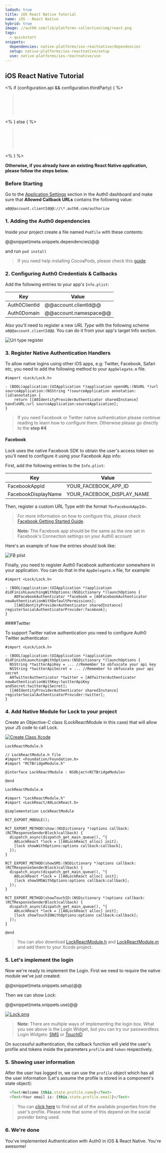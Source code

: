 ```yaml
---
lodash: true
title: iOS React Native Tutorial
name: iOS - React Native
hybrid: true
image: //auth0.com/lib/platforms-collection/img/react.png
tags:
  - quickstart
snippets:
  dependencies: native-platforms/ios-reactnative/dependencies
  setup: native-platforms/ios-reactnative/setup
  use: native-platforms/ios-reactnative/use
---
```


## iOS React Native Tutorial

<% if (configuration.api && configuration.thirdParty) { %>

<div class="package" style="text-align: center;">
  <blockquote>
    <a href="/native-mobile-samples/master/create-package?path=iOS/basic-sample-reactnative&type=replace&filePath=iOS/basic-sample-reactnative/iOS/Info.plist@@account.clientParam@@" class="btn btn-lg btn-success btn-package" style="text-transform: uppercase; color: white">
      <span style="display: block">Download a Seed project</span>
      <% if (account.userName) { %>
      <span class="smaller" style="display:block; font-size: 11px">with your Auth0 API Keys already set and configured</span>
      <% } %>
    </a>
  </blockquote>
</div>

<% } else  { %>

<div class="package" style="text-align: center;">
  <blockquote>
    <a href="/native-mobile-samples/master/create-package?path=iOS/basic-sample-reactnative&type=replace&filePath=iOS/basic-sample-reactnative/iOS/Info.plist@@account.clientParam@@" class="btn btn-lg btn-success btn-package" style="text-transform: uppercase; color: white">
      <span style="display: block">Download a Seed project</span>
      <% if (account.userName) { %>
      <span class="smaller" style="display:block; font-size: 11px">with your Auth0 API Keys already set and configured</span>
      <% } %>
    </a>
  </blockquote>
</div>

<% } %>

**Otherwise, if you already have an existing React Native application, please follow the steps below.**

### Before Starting

<div class="setup-callback">
<p>Go to the <a href="@@uiAppSettingsURL@@">Application Settings</a> section in the Auth0 dashboard and make sure that <b>Allowed Callback URLs</b> contains the following value:</p>

<pre><code>a0@@account.clientId@@://\*.auth0.com/authorize</pre></code>
</div>

### 1. Adding the Auth0 dependencies

Inside your project create a file named `Podfile` with these contents:

@@snippet(meta.snippets.dependencies)@@

and run `pod install`

> If you need help installing CocoaPods, please check this [guide](http://guides.cocoapods.org/using/getting-started.html)

### 2. Configuring Auth0 Credentials & Callbacks

Add the following entries to your app's `Info.plist`:

<table class="table">
  <thead>
    <tr>
      <th>Key</th>
      <th>Value</th>
    </tr>
  </thead>
  <tr>
    <td>Auth0ClientId</td>
    <td>@@account.clientId@@</td>
  </tr>
  <tr>
    <td>Auth0Domain</td>
    <td>@@account.namespace@@</td>
  </tr>
</table>

Also you'll need to register a new _URL Type_ with the following scheme
`a0@@account.clientId@@`. You can do it from your app's target Info section.

![Url type register](https://cloudup.com/cwoiCwp7ZfA+)

### 3. Register Native Authentication Handlers

To allow native logins using other iOS apps, e.g: Twitter, Facebook, Safari etc, you need to add the following method to your `AppDelegate.m` file.

```objc
#import <Lock/Lock.h>

- (BOOL)application:(UIApplication *)application openURL:(NSURL *)url sourceApplication:(NSString *)sourceApplication annotation:(id)annotation {
    return [[A0IdentityProviderAuthenticator sharedInstance] handleURL:url sourceApplication:sourceApplication];
}
```

> If you need Facebook or Twitter native authentication please continue reading to learn how to configure them. Otherwise please go directly to the __step #4__

#### Facebook

Lock uses the native Facebook SDK to obtain the user's access token so you'll need to configure it using your Facebook App info:

First, add the following entries to the `Info.plist`:

<table class="table">
  <thead>
    <tr>
      <th>Key</th>
      <th>Value</th>
    </tr>
  </thead>
  <tr>
    <td>FacebookAppId</td>
    <td>YOUR_FACEBOOK_APP_ID</td>
  </tr>
  <tr>
    <td>FacebookDisplayName</td>
    <td>YOUR_FACEBOOK_DISPLAY_NAME</td>
  </tr>
</table>

Then, register a custom URL Type with the format `fb<FacebookAppId>`.

> For more information on how to configure this, please check [Facebook Getting Started Guide](https://developers.facebook.com/docs/ios/getting-started).

> **Note:** The Facebook app should be the same as the one set in Facebook's Connection settings on your Auth0 account

Here's an example of how the entries should look like:

![FB plist](https://cloudup.com/cYOWHbPp8K4+)

Finally, you need to register Auth0 Facebook authenticator somewhere in your application. You can do that in the `AppDelegate.m` file, for example:

```objc
#import <Lock/Lock.h>

- (BOOL)application:(UIApplication *)application didFinishLaunchingWithOptions:(NSDictionary *)launchOptions {
    A0FacebookAuthenticator *facebook = [A0FacebookAuthenticator newAuthenticationWithDefaultPermissions];
    [[A0IdentityProviderAuthenticator sharedInstance] registerSocialAuthenticatorProvider:facebook];
}
```

####Twitter

To support Twitter native authentication you need to configure Auth0 Twitter authenticator:

```objc
#import <Lock/Lock.h>

- (BOOL)application:(UIApplication *)application didFinishLaunchingWithOptions:(NSDictionary *)launchOptions {
  NSString *twitterApiKey = ... //Remember to obfuscate your api key
  NSString *twitterApiSecret = ... //Remember to obfuscate your api secret
  A0TwitterAuthenticator *twitter = [A0TwitterAuthenticator newAuthenticationWithKey:twitterApiKey                                                                            andSecret:twitterApiSecret];
  [[A0IdentityProviderAuthenticator sharedInstance] registerSocialAuthenticatorProvider:twitter];
}
```

### 4. Add Native Module for Lock to your project

Create an Objective-C class (LockReactModule in this case) that will allow your JS code to call Lock.

[![Create Class Xcode](/media/articles/native-platforms/ios-reactnative/CreateNativeModuleClass.gif)](https://auth0.com)

`LockReactModule.h`

```objc
// LockReactModule.h file
#import <Foundation/Foundation.h>
#import "RCTBridgeModule.h"

@interface LockReactModule : NSObject<RCTBridgeModule>

@end
```

`LockReactModule.m`

```objc
#import "LockReactModule.h"
#import <LockReact/A0LockReact.h>

@implementation LockReactModule

RCT_EXPORT_MODULE();

RCT_EXPORT_METHOD(show:(NSDictionary *)options callback:(RCTResponseSenderBlock)callback) {
  dispatch_async(dispatch_get_main_queue(), ^{
    A0LockReact *lock = [[A0LockReact alloc] init];
    [lock showWithOptions:options callback:callback];
  });
}

RCT_EXPORT_METHOD(showSMS:(NSDictionary *)options callback:(RCTResponseSenderBlock)callback) {
  dispatch_async(dispatch_get_main_queue(), ^{
    A0LockReact *lock = [[A0LockReact alloc] init];
    [lock showSMSWithOptions:options callback:callback];
  });
}

RCT_EXPORT_METHOD(showTouchID:(NSDictionary *)options callback:(RCTResponseSenderBlock)callback) {
  dispatch_async(dispatch_get_main_queue(), ^{
    A0LockReact *lock = [[A0LockReact alloc] init];
    [lock showTouchIDWithOptions:options callback:callback];
  });
}

@end
```

> You can also download [LockReactModule.h](https://raw.githubusercontent.com/auth0/native-mobile-samples/master/iOS/basic-sample-reactnative/iOS/Modules/LockReactModule.h) and [LockReactModule.m](https://raw.githubusercontent.com/auth0/native-mobile-samples/master/iOS/basic-sample-reactnative/iOS/Modules/LockReactModule.m) and add them to your Xcode project.

### 5. Let's implement the login

Now we're ready to implement the Login. First we need to require the native module we've just created:

@@snippet(meta.snippets.setup)@@

Then we can show _Lock_:

@@snippet(meta.snippets.use)@@

[![Lock.png](/media/articles/native-platforms/ios-reactnative/Lock-Widget-Screenshot.png)](https://auth0.com)

> **Note**: There are multiple ways of implementing the login box. What you see above is the Login Widget, but you can try our passwordless Login Widgets: [SMS](https://github.com/auth0/Lock.ReactNative#sms) or [TouchID](https://github.com/auth0/Lock.ReactNative#touchid)

On successful authentication, the callback function will yield the user's profile and tokens inside the parameters `profile` and `token` respectively.

### 5. Showing user information

After the user has logged in, we can use the `profile` object which has all the user information (Let's assume the profile is stored in a component's state object):

```js
  <Text>Welcome {this.state.profile.name}</Text>
  <Text>Your email is: {this.state.profile.email}</Text>
```

> You can [click here](/user-profile) to find out all of the available properties from the user's profile. Please note that some of this depend on the social provider being used.

### 6. We're done

You've implemented Authentication with Auth0 in iOS & React Native. You're awesome!
